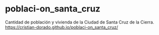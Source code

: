 # poblaci-on_santa_cruz
Cantidad de población y vivienda de la Ciudad de Santa Cruz de la Cierra.
https://cristian-dorado.github.io/poblaci-on_santa_cruz/
